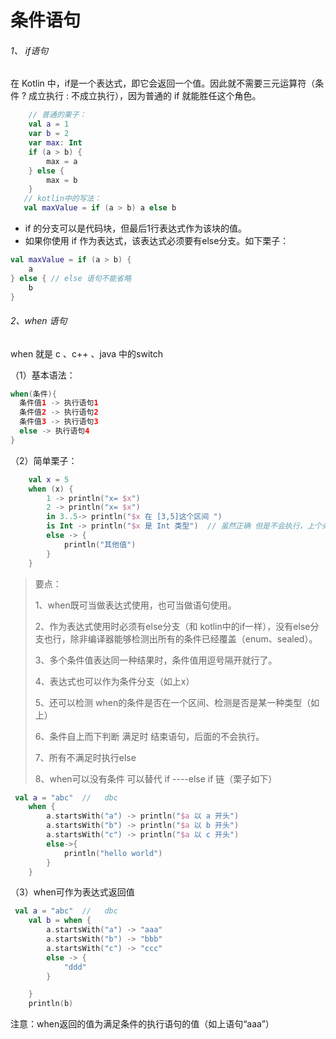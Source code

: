 # 条件语句

###### 1、 if语句

在 Kotlin 中，if是⼀个表达式，即它会返回⼀个值。因此就不需要三元运算符（条件 ? 成立执行 : 不成立执行），因为普通的 if 就能胜任这个⻆⾊。

```kotlin
    // 普通的栗子：
    val a = 1
    var b = 2
    var max: Int
    if (a > b) {
        max = a
    } else {
        max = b
    }
   // kotlin中的写法：
   val maxValue = if (a > b) a else b

```

- if 的分⽀可以是代码块，但最后1行表达式作为该块的值。
- 如果你使⽤ if 作为表达式，该表达式必须要有else分⽀。如下栗子：

```kotlin
val maxValue = if (a > b) {
    a
} else { // else 语句不能省略
    b
}
```

###### 2、when 语句

when 就是 c 、c++ 、java 中的switch

（1）基本语法：

```kotlin
when(条件){
  条件值1 -> 执行语句1
  条件值2 -> 执行语句2
  条件值3 -> 执行语句3
  else -> 执行语句4
}
```

（2）简单栗子：

```kotlin
    val x = 5
    when (x) {
        1 -> println("x= $x")
        2 -> println("x= $x")
        in 3..5-> println("$x 在 [3,5]这个区间 ")
        is Int -> println("$x 是 Int 类型")  // 虽然正确 但是不会执行，上个条件正确执行后结束。
        else -> {
            println("其他值")
        }
    }
```

> 要点：
>
> 1、when既可当做表达式使用，也可当做语句使用。
>
> 2、作为表达式使用时必须有else分支（和 kotlin中的if一样），没有else分支也行，除非编译器能够检测出所有的条件已经覆盖（enum、sealed）。
>
> 3、多个条件值表达同一种结果时，条件值用逗号隔开就行了。
>
> 4、表达式也可以作为条件分支（如上x）
>
> 5、还可以检测 when的条件是否在一个区间、检测是否是某一种类型（如上）
>
> 6、条件自上而下判断 满足时 结束语句，后面的不会执行。
>
> 7、所有不满足时执行else
>
> 8、when可以没有条件  可以替代 if  ----else  if 链（栗子如下）

```kotlin
 val a = "abc"  //   dbc
    when {
        a.startsWith("a") -> println("$a 以 a 开头")
        a.startsWith("b") -> println("$a 以 b 开头")
        a.startsWith("c") -> println("$a 以 c 开头")
        else->{
            println("hello world")
        }
    }
```



（3）when可作为表达式返回值

```kotlin
 val a = "abc"  //   dbc
    val b = when {
        a.startsWith("a") -> "aaa" 
        a.startsWith("b") -> "bbb"
        a.startsWith("c") -> "ccc"
        else -> {
            "ddd"
        }

    }
    println(b)
```
注意：when返回的值为满足条件的执行语句的值（如上语句“aaa”）